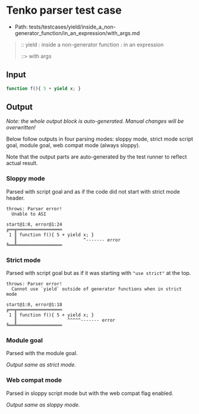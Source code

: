 # Tenko parser test case

- Path: tests/testcases/yield/inside_a_non-generator_function/in_an_expression/with_args.md

> :: yield : inside a non-generator function : in an expression
>
> ::> with args

## Input


`````js
function f(){ 5 + yield x; }
`````

## Output

_Note: the whole output block is auto-generated. Manual changes will be overwritten!_

Below follow outputs in four parsing modes: sloppy mode, strict mode script goal, module goal, web compat mode (always sloppy).

Note that the output parts are auto-generated by the test runner to reflect actual result.

### Sloppy mode

Parsed with script goal and as if the code did not start with strict mode header.

`````
throws: Parser error!
  Unable to ASI

start@1:0, error@1:24
╔══╦═════════════════
 1 ║ function f(){ 5 + yield x; }
   ║                         ^------- error
╚══╩═════════════════

`````

### Strict mode

Parsed with script goal but as if it was starting with `"use strict"` at the top.

`````
throws: Parser error!
  Cannot use `yield` outside of generator functions when in strict mode

start@1:0, error@1:18
╔══╦═════════════════
 1 ║ function f(){ 5 + yield x; }
   ║                   ^^^^^------- error
╚══╩═════════════════

`````


### Module goal

Parsed with the module goal.

_Output same as strict mode._

### Web compat mode

Parsed in sloppy script mode but with the web compat flag enabled.

_Output same as sloppy mode._
